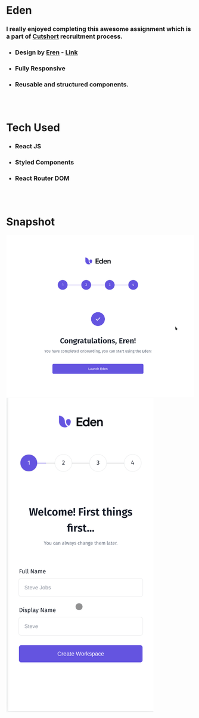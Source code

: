 # Eden

### I really enjoyed completing this awesome assignment which is a part of [Cutshort](https://cutshort.io/) recruitment process.

- ### Design by [Eren](https://dribbble.com/ertuken) - [Link](https://dribbble.com/shots/15669113-Onboarding-Exploration?utm_source=Clipboard_Shot&utm_campaign=ertuken&utm_content=Onboarding%20%23Exploration&utm_medium=Social_Share&utm_source=Clipboard_Shot&utm_campaign=ertuken&utm_content=Onboarding%20%23Exploration&utm_medium=Social_Share)

- ### Fully Responsive 
- ### Reusable and structured components.

<br/>
<br/>

# Tech Used
- ### React JS
- ### Styled Components
- ### React Router DOM

<br/>
<br/>

# Snapshot
![project snapshot](eden.gif)
![project snapshot](eden-mobile.gif)
